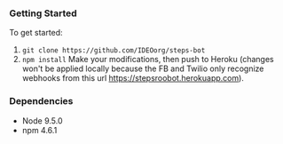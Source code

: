 ### Getting Started
To get started:
1) `git clone https://github.com/IDEOorg/steps-bot`
2) `npm install`
Make your modifications, then push to Heroku (changes won't be applied locally because the FB and Twilio only recognize webhooks from this url https://stepsroobot.herokuapp.com).

### Dependencies
- Node 9.5.0
- npm 4.6.1
